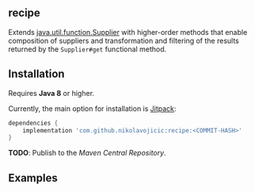 ## recipe

Extends [java.util.function.Supplier](https://docs.oracle.com/javase/8/docs/api/java/util/function/Supplier.html)
with higher-order methods that enable composition of suppliers and transformation and filtering of the results
returned by the `Supplier#get` functional method.

## Installation

Requires **Java 8** or higher.

Currently, the main option for installation is [Jitpack](https://jitpack.io/):

```groovy
dependencies {
    implementation 'com.github.nikolavojicic:recipe:<COMMIT-HASH>'
}
```

**TODO**: Publish to the *Maven Central Repository*.

## Examples